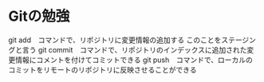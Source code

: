 # Gitの勉強
git add　コマンドで、リポジトリに変更情報の追加する
	このことをステージングと言う
git commit　コマンドで、リポジトリのインデックスに追加された変更情報にコメントを付けてコミットできる
git push　コマンドで、ローカルのコミットをリモートのリポジトリに反映させることができる
